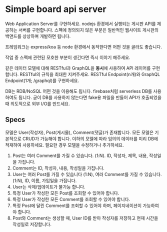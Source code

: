 # Simple board api server

Web Application Server를 구현하세요. nodejs 환경에서 실행되는 게시판 API를 제공하는 서버를 구현합니다.
스펙에 정의되지 않은 부분은 일반적인 웹사이트 게시판의 백앤드를 상상하며 개발하면 됩니다.

프레임워크는 express/koa 등 node 환경에서 동작한다면 어떤 것을 골라도 좋습니다.

작업 중 스펙에 관련된 모호한 부분이 생긴다면 즉시 이야기 해주세요.

같은 데이터 모델에 대해 RESTful과 GraphQL을 **동시**에 사용하여 API 레이어를 구현합니다. RESTful의 규칙을 최대한 지켜주세요. RESTful Endpoint(n개)와 GraphQL Endpoint(1개; /graphql)를 구현하세요.

DB는 RDB/NoSQL 어떤 것을 이용해도 됩니다. firebase처럼 serverless DB를 사용하여도 됩니다. 굳이 DB를 사용하지 않는다면 fake용 파일을 만들어 API가 호출되었을 때 의도적으로 외부 I/O를 만드세요.

## Specs

모델은 User(작성자), Post(게시물), Comment(댓글)가 존재합니다. 모든 모델은 기본적으로 CRUD가 가능해야 합니다.
이하의 모델에 따라 임의의 데이터를 미리 DB에 적재하여 사용하세요. 필요한 경우 모델을 수정하거나 추가하세요.

1. Post는 여러 Comment를 가질 수 있습니다. (1:N). ID, 작성자, 제목, 내용, 작성일을 가집니다.
2. Comment는 ID, 작성자, 내용, 작성일을 가집니다.
3. User는 여러 Post를 가질 수 있습니다 (1:N), 여러 Comment를 가질 수 있습니다. (1:N), ID, 이름, 가입일을 가집니다.
4. User는 삭제/업데이트가 불가능 합니다.
5. 특정 User가 작성한 모든 Post를 조회할 수 있어야 합니다.
6. 특정 User가 작성한 모든 Comment를 조회할 수 있어야 합니다.
7. 특정 Post에 달린 Comment를 조회할 수 있어야 하며, 페이지네이션이 가능하여야 합니다.
8. Post와 Comment는 생성할 때, User ID를 받아 작성자를 저장하고 현재 시간을 작성일로 저장합니다.
